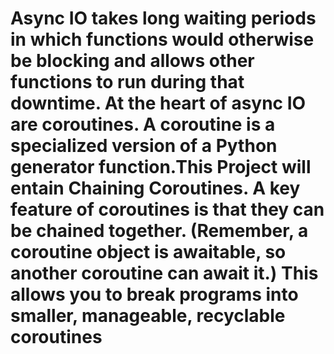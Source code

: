 # Async IO takes long waiting periods in which functions would otherwise be blocking and allows other functions to run during that downtime. At the heart of async IO are coroutines. A coroutine is a specialized version of a Python generator function.This Project will entain Chaining Coroutines. A key feature of coroutines is that they can be chained together. (Remember, a coroutine object is awaitable, so another coroutine can await it.) This allows you to break programs into smaller, manageable, recyclable coroutines